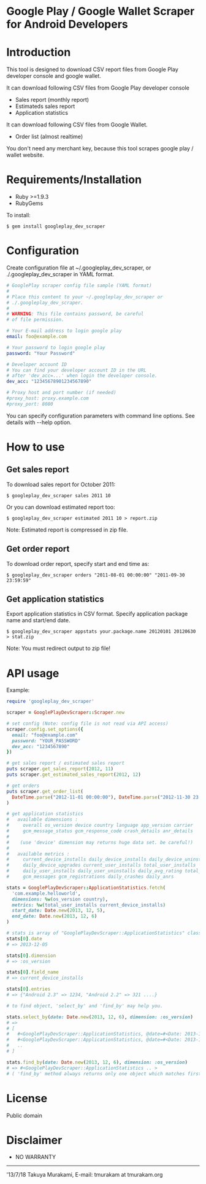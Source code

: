 Google Play / Google Wallet Scraper for Android Developers
==========================================================

Introduction
============

This tool is designed to download CSV report files from
Google Play developer console and google wallet.

It can download following CSV files from Google Play
developer console

* Sales report (monthly report)
* Estimateds sales report
* Application statistics

It can download following CSV files from Google Wallet.

* Order list (almost realtime)

You don't need any merchant key, because this tool scrapes
google play / wallet website.

Requirements/Installation
=========================

* Ruby >=1.9.3
* RubyGems

To install:

    $ gem install googleplay_dev_scraper

Configuration
=============

Create configuration file at ~/.googleplay_dev_scraper,
or ./.googleplay_dev_scraper in YAML format.

```yaml
# GooglePlay scraper config file sample (YAML format)
#
# Place this content to your ~/.googleplay_dev_scraper or
# ./.googleplay_dev_scraper.
#
# WARNING: This file contains password, be careful
# of file permission.

# Your E-mail address to login google play
email: foo@example.com

# Your password to login google play
password: "Your Password"

# Developer account ID
# You can find your developer account ID in the URL 
# after 'dev_acc=...' when login the developer console.
dev_acc: "12345678901234567890"

# Proxy host and port number (if needed) 
#proxy_host: proxy.example.com
#proxy_port: 8080
```

You can specify configuration parameters with command line
options. See details with --help option.

How to use
==========

Get sales report
----------------

To download sales report for October 2011:

    $ googleplay_dev_scraper sales 2011 10

Or you can download estimated report too:

    $ googleplay_dev_scraper estimated 2011 10 > report.zip

Note: Estimated report is compressed in zip file.

Get order report
----------------

To download order report, specify start and end time as:

    $ googleplay_dev_scraper orders "2011-08-01 00:00:00" "2011-09-30 23:59:59"

Get application statistics
--------------------------

Export application statistics in CSV format.
Specify application package name and start/end date.

    $ googleplay_dev_scraper appstats your.package.name 20120101 20120630 > stat.zip

Note: You must redirect output to zip file!

API usage
=========

Example:

```ruby
require 'googleplay_dev_scraper'

scraper = GooglePlayDevScraper::Scraper.new

# set config (Note: config file is not read via API access)
scraper.config.set_options({
  email: "foo@example.com"
  password: "YOUR_PASSWORD"
  dev_acc: "1234567890"
})

# get sales report / estimated sales report
puts scraper.get_sales_report(2012, 11)
puts scraper.get_estimated_sales_report(2012, 12)

# get orders
puts scraper.get_order_list(
  DateTime.parse("2012-11-01 00:00:00"), DateTime.parse("2012-11-30 23:59:59")
)

# get application statistics
#   available dimensions :
#     overall os_version device country language app_version carrier
#     gcm_message_status gcm_response_code crash_details anr_details
#
#    (use 'device' dimension may returns huge data set. be careful!) 
#
#   available metrics :
#     current_device_installs daily_device_installs daily_device_uninstalls
#     daily_device_upgrades current_user_installs total_user_installs
#     daily_user_installs daily_user_uninstalls daily_avg_rating total_avg_rating
#     gcm_messages gcm_registrations daily_crashes daily_anrs

stats = GooglePlayDevScraper::ApplicationStatistics.fetch(
  'com.example.helloworld',
  dimensions: %w(os_version country),
  metrics: %w(total_user_installs current_device_installs)
  start_date: Date.new(2013, 12, 5),
  end_date: Date.new(2013, 12, 6)
)

# stats is array of "GooglePlayDevScraper::ApplicationStatistics" class
stats[0].date
# => 2013-12-05

stats[0].dimension
# => :os_version

stats[0].field_name
# => current_device_installs

stats[0].entries
# => {"Android 2.3" => 1234, "Android 2.2" => 321 ....}

# to find object, 'select_by' and 'find_by' may help you.

stats.select_by(date: Date.new(2013, 12, 6), dimension: :os_version)
# =>
# [
#   #<GooglePlayDevScraper::ApplicationStatistics, @date=#<Date: 2013-12-06> .. >,
#   #<GooglePlayDevScraper::ApplicationStatistics, @date=#<Date: 2013-12-06> .. >,
#   .. 
# ]

stats.find_by(date: Date.new(2013, 12, 6), dimension: :os_version)
# => #<GooglePlayDevScraper::ApplicationStatistics .. >
# ( 'find_by' method always returns only one object which matches first )


```

License
=======

Public domain


Disclaimer
==========

* NO WARRANTY

---
'13/7/18
Takuya Murakami, E-mail: tmurakam at tmurakam.org
